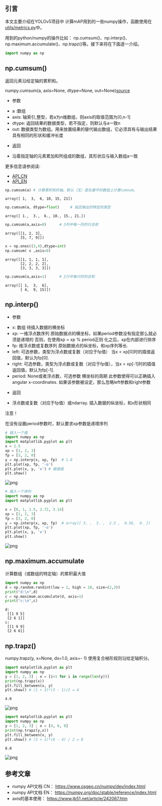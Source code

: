 ## 引言
本文主要介绍在YOLOv5项目中 计算mAP用到的一些numpy操作，函数使用在[utils/metrics.py](https://github.com/Oneflow-Inc/one-yolov5/blob/734609fca9d844ac48749b132fb0a5777df34167/utils/metrics.py)中。

用到的python/numpy的操作比如： np.cumsum()、np.interp()、np.maximum.accumulate()、np.trapz()等。接下来将在下面逐一介绍。


```python
import numpy as np
```

## np.cumsum()
返回元素沿给定轴的累积和。

numpy.cumsum(a, axis=None, dtype=None, out=None)[source](https://github.com/numpy/numpy/blob/v1.23.0/numpy/core/fromnumeric.py#L2497-L2571)

-  参数
 * a :数组
 * axis: 轴索引,整型，若a为n维数组，则axis的取值范围为[0,n-1]
 * dtype: 返回结果的数据类型，若不指定，则默认与a一致n
 * out: 数据类型为数组。用来放置结果的替代输出数组，它必须具有与输出结果具有相同的形状和缓冲长度

- 返回
* 沿着指定轴的元素累加和所组成的数组，其形状应与输入数组a一致

更多信息请参阅读:

- [API_CN](https://www.osgeo.cn/numpy/reference/generated/numpy.cumsum.html?highlight=cumsum#numpy.cumsum)
- [API_EN](https://numpy.org/doc/stable/reference/generated/numpy.cumsum.html?highlight=cumsum#numpy.cumsum)


```python
np.cumsum(a) # 计算累积和的轴。默认（无）是在展平的数组上计算cumsum。
```




    array([ 1,  3,  6, 10, 15, 21])




```python
np.cumsum(a, dtype=float)     # 指定输出的特定的类型
```




    array([ 1.,  3.,  6., 10., 15., 21.])




```python
np.cumsum(a,axis=0)      # 3列中每一列的行总和
```




    array([[1, 2, 3],
           [5, 7, 9]])




```python
x = np.ones((3,4),dtype=int) 
np.cumsum( x ,axis=0)
```




    array([[1, 1, 1, 1],
           [2, 2, 2, 2],
           [3, 3, 3, 3]])




```python
np.cumsum(a,axis=1)      # 2行中每行的列总和
```




    array([[ 1,  3,  6],
           [ 4,  9, 15]])



## np.interp()
- 参数
 * x: 数组 待插入数据的横坐标
 * xp: 一维浮点数序列 原始数据点的横坐标，如果period参数没有指定那么就必须是递增的 否则，在使用xp = xp % period正则 化之后，xp在内部进行排序
 * fp: 维浮点数或复数序列 原始数据点的纵坐标，和xp序列等长.
 * left: 可选参数，类型为浮点数或复数（对应于fp值） 当x < xp[0]时的插值返回值，默认为fp[0].
 * right: 可选参数，类型为浮点数或复数（对应于fp值），当x > xp[-1]时的插值返回值，默认为fp[-1].
 * period: None或者浮点数，可选参数 横坐标的周期 此参数使得可以正确插入angular x-coordinates. 如果该参数被设定，那么忽略left参数和right参数

- 返回
 * 浮点数或复数（对应于fp值）或ndarray. 插入数据的纵坐标，和x形状相同

注意！

在没有设置period参数时，默认要求xp参数是递增序列


```python
# 插入一个值
import numpy as np
import matplotlib.pyplot as plt
x = 2.5
xp = [1, 2, 3]
fp = [3, 2, 0]
y = np.interp(x, xp, fp)  # 1.0
plt.plot(xp, fp, '-o') 
plt.plot(x, y, 'x') # 画插值
plt.show()
```


    
![png](Introduction_to_functions_used_in_metrics_imgs/output_9_0.png)
    



```python
# 插入一个序列
import numpy as np
import matplotlib.pyplot as plt

x = [0, 1, 1.5, 2.72, 3.14]
xp = [1, 2, 3]
fp = [3, 2, 0]
y = np.interp(x, xp, fp)  # array([ 3. ,  3. ,  2.5 ,  0.56,  0. ])
plt.plot(xp, fp, '-o')
plt.plot(x, y, 'x')
plt.show()

```


    
![png](Introduction_to_functions_used_in_metrics_imgs/output_10_0.png)
    


## np.maximum.accumulate
计算数组（或数组的特定轴）的累积最大值


```python
import numpy as np
d = np.random.randint(low = 1, high = 10, size=(2,3))
print("d:\n",d)
c = np.maximum.accumulate(d, axis=1)
print("c:\n",c)   
```

    d:
     [[1 9 5]
     [2 6 1]]
    c:
     [[1 9 9]
     [2 6 6]]


## np.trapz()
numpy.trapz(y, x=None, dx=1.0, axis=- 1)
使用复合梯形规则沿给定轴积分。


```python
import matplotlib.pyplot as plt
import numpy as np
y = [1, 2, 3] ; x = [i+1 for i in range(len(y))]
print(np.trapz(x))
plt.fill_between(x, y)
plt.show() # (1 + 3)*(3 - 1)/2 = 4
```

    4.0



    
![png](Introduction_to_functions_used_in_metrics_imgs/output_14_1.png)
    



```python
import matplotlib.pyplot as plt
import numpy as np
y = [1, 2, 3] ; x = [4, 6, 8]
print(np.trapz(y,x))
plt.fill_between(x, y)
plt.show() # (3 + 1)*(8 - 4) / 2 = 8
```

    8.0



    
![png](Introduction_to_functions_used_in_metrics_imgs/output_15_1.png)
    


## 参考文章
- numpy API文档 CN： https://www.osgeo.cn/numpy/dev/index.html
- numpy API文档 EN： https://numpy.org/doc/stable/reference/index.html
- axis的基本使用： https://www.jb51.net/article/242067.htm
